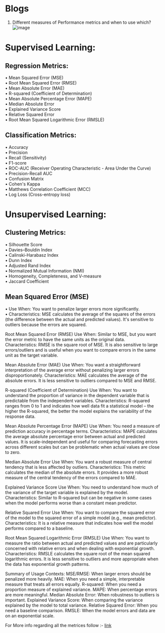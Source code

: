 # Blogs


1) Different measures of Performance metrics and when to use which?
   ![image](https://github.com/LetsDoIt298/Blogs/assets/90137904/042042ea-68c0-446d-b8ff-44dc8f608f60)



# Supervised Learning:
## Regression Metrics:
•	Mean Squared Error (MSE) <br>
•	Root Mean Squared Error (RMSE) <br>
•	Mean Absolute Error (MAE) <br>
•	R-squared (Coefficient of Determination) <br>
•	Mean Absolute Percentage Error (MAPE) <br>
•	Median Absolute Error <br>
•	Explained Variance Score <br>
•	Relative Squared Error <br>
•	Root Mean Squared Logarithmic Error (RMSLE)

## Classification Metrics:
•	Accuracy <br>
•	Precision <br>
•	Recall (Sensitivity) <br>
•	F1-score <br>
•	ROC-AUC (Receiver Operating Characteristic - Area Under the Curve) <br>
•	Precision-Recall AUC <br>
•	Confusion Matrix <br>
•	Cohen's Kappa <br>
•	Matthews Correlation Coefficient (MCC) <br>
•	Log Loss (Cross-entropy loss) <br>
# Unsupervised Learning:
## Clustering Metrics:
•	Silhouette Score <br>
•	Davies–Bouldin Index <br>
•	Calinski-Harabasz Index <br>
•	Dunn Index <br>
•	Adjusted Rand Index <br>
•	Normalized Mutual Information (NMI) <br>
•	Homogeneity, Completeness, and V-measure <br>
•	Jaccard Coefficient

## Mean Squared Error (MSE)
•	Use When: You want to penalize larger errors more significantly. <br>
•	Characteristics: MSE calculates the average of the squares of the errors (the difference between the actual and predicted values). It's sensitive to outliers because the errors are squared. <br>

Root Mean Squared Error (RMSE)
Use When: Similar to MSE, but you want the error metric to have the same units as the original data. <br>
Characteristics: RMSE is the square root of MSE. It is also sensitive to large errors/outliers and is useful when you want to compare errors in the same unit as the target variable.

Mean Absolute Error (MAE)
Use When: You want a straightforward interpretation of the average error without penalizing larger errors disproportionately.
Characteristics: MAE calculates the average of the absolute errors. It is less sensitive to outliers compared to MSE and RMSE.

R-squared (Coefficient of Determination)
Use When: You want to understand the proportion of variance in the dependent variable that is predictable from the independent variables.
Characteristics: R-squared ranges from 0 to 1 and indicates how well data fit a statistical model – the higher the R-squared, the better the model explains the variability of the response data.

Mean Absolute Percentage Error (MAPE)
Use When: You need a measure of prediction accuracy in percentage terms.
Characteristics: MAPE calculates the average absolute percentage error between actual and predicted values. It is scale-independent and useful for comparing forecasting errors across different scales but can be problematic when actual values are close to zero.

Median Absolute Error
Use When: You want a robust measure of central tendency that is less affected by outliers.
Characteristics: This metric calculates the median of the absolute errors. It provides a more robust measure of the central tendency of the errors compared to MAE.

Explained Variance Score
Use When: You need to understand how much of the variance of the target variable is explained by the model.
Characteristics: Similar to R-squared but can be negative in some cases when the model performs worse than a constant mean predictor.

Relative Squared Error
Use When: You want to compare the squared error of the model to the squared error of a simple model (e.g., mean predictor).
Characteristics: It is a relative measure that indicates how well the model performs compared to a baseline.

Root Mean Squared Logarithmic Error (RMSLE)
Use When: You want to measure the ratio between actual and predicted values and are particularly concerned with relative errors and when dealing with exponential growth.
Characteristics: RMSLE calculates the square root of the mean squared logarithmic errors. It is less sensitive to outliers and more appropriate when the data has exponential growth patterns.

Summary of Usage Contexts:
MSE/RMSE: When larger errors should be penalized more heavily.
MAE: When you need a simple, interpretable measure that treats all errors equally.
R-squared: When you need a proportion measure of explained variance.
MAPE: When percentage errors are more meaningful.
Median Absolute Error: When robustness to outliers is important.
Explained Variance Score: When comparing the variance explained by the model to total variance.
Relative Squared Error: When you need a baseline comparison.
RMSLE: When the model errors and data are on an exponential scale.


For More info regarding all the metrices follow :-
[link](https://neptune.ai/blog/performance-metrics-in-machine-learning-complete-guide)
